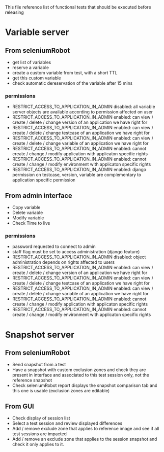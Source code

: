 This file reference list of functional tests that should be executed before releasing

# Variable server #

## From seleniumRobot ##

- get list of variables
- reserve a variable
- create a custom variable from test, with a short TTL
- get this custom variable
- check automatic dereservation of the variable after 15 mins

### permissions ###

- RESTRICT_ACCESS_TO_APPLICATION_IN_ADMIN disabled: all variable server objects are available according to permission affected on user
- RESTRICT_ACCESS_TO_APPLICATION_IN_ADMIN enabled: can view / create / delete / change version of an application we have right for
- RESTRICT_ACCESS_TO_APPLICATION_IN_ADMIN enabled: can view / create / delete / change testcase of an application we have right for
- RESTRICT_ACCESS_TO_APPLICATION_IN_ADMIN enabled: can view / create / delete / change variable of an application we have right for
- RESTRICT_ACCESS_TO_APPLICATION_IN_ADMIN enabled: cannot create / change / modify application with applicaton specific rights
- RESTRICT_ACCESS_TO_APPLICATION_IN_ADMIN enabled: cannot create / change / modify environment with applicaton specific rights
- RESTRICT_ACCESS_TO_APPLICATION_IN_ADMIN enabled: django permission on testcase, version, variable are complementary to application specific permission

## From admin interface ##

- Copy variable
- Delete variable
- Modify variable
- Check Time to live

### permissions ###

- password requested to connect to admin
- staff flag must be set to access administration (django feature)
- RESTRICT_ACCESS_TO_APPLICATION_IN_ADMIN disabled: object administration depends on rights affected to users
- RESTRICT_ACCESS_TO_APPLICATION_IN_ADMIN enabled: can view / create / delete / change version of an application we have right for
- RESTRICT_ACCESS_TO_APPLICATION_IN_ADMIN enabled: can view / create / delete / change testcase of an application we have right for
- RESTRICT_ACCESS_TO_APPLICATION_IN_ADMIN enabled: can view / create / delete / change variable of an application we have right for
- RESTRICT_ACCESS_TO_APPLICATION_IN_ADMIN enabled: cannot create / change / modify application with applicaton specific rights
- RESTRICT_ACCESS_TO_APPLICATION_IN_ADMIN enabled: cannot create / change / modify environment with applicaton specific rights

# Snapshot server #

## From seleniumRobot ##

- Send snapshot from a test
- Have a snapshot with custom exclusion zones and check they are present in interface and associated to this test session only, not the reference snapshot
- Check seleniumRobot report displays the snapshot comparison tab and this one is usable (exclusion zones are editable)

## From GUI ##

- Check display of session list
- Select a test session and review displayed differences
- Add / remove exclude zone that applies to reference image and see if all test sessions are impacted
- Add / remove an exclude zone that applies to the session snapshot and check it only applies to it.